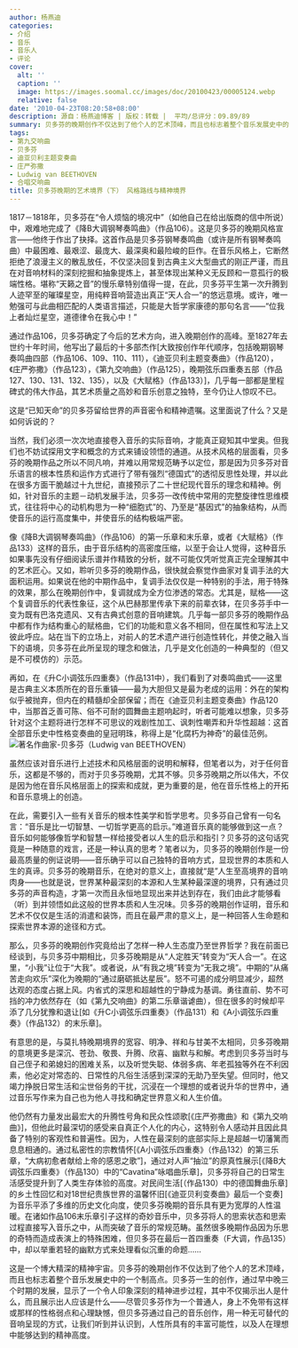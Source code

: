 ```yaml
---
author: 杨燕迪
categories:
- 介绍
- 音乐
- 音乐人
- 评论
cover:
  alt: ''
  caption: ''
  image: https://images.soomal.cc/images/doc/20100423/00005124.webp
  relative: false
date: '2010-04-23T08:20:58+08:00'
description: 源自：杨燕迪博客 | 版权：转载 |  平均/总评分：09.89/89
summary: 贝多芬的晚期创作不仅达到了他个人的艺术顶峰，而且也标志着整个音乐发展史中的一个制高点。贝多芬一生的创作，通过早中晚三个时期的发展，显示了一个令人印象深刻的精神进步过程，其中不仅揭示出人是什么，而且展示出人应该是什么――尽管贝多芬作为一个普通人，身上不免带有这样或那样的性格弱点和心理缺憾，但贝多芬通过自己的音乐创作，用一种无可替代的音响呈现的方式，让我们听到并认识到……
tags:
- 第九交响曲
- 贝多芬
- 迪亚贝利主题变奏曲
- 庄严弥撒
- Ludwig van BEETHOVEN
- 合唱交响曲
title: 贝多芬晚期的艺术境界（下） 风格路线与精神境界
---
```


1817－1818年，贝多芬在“令人烦恼的境况中”（如他自己在给出版商的信中所说）中，艰难地完成了《降B大调钢琴奏鸣曲》（作品106）。这是贝多芬的晚期风格宣言――他终于作出了抉择。这首作品是贝多芬钢琴奏鸣曲（或许是所有钢琴奏鸣曲）中最困难、最艰涩、最庞大、最深奥和最险峻的巨作。在音乐风格上，它断然拒绝了浪漫主义的散乱放任，不仅坚决回复到古典主义大型曲式的刚正严谨，而且在对音响材料的深刻挖掘和抽象提炼上，甚至体现出某种义无反顾和一意孤行的极端性格。堪称“天籁之音”的慢乐章特别值得一提，在此，贝多芬平生第一次升腾到人迹罕至的璀璨星空，用纯粹音响营造出真正“天人合一”的悠远意境。或许，唯一勉强可与此曲相匹配的人类语言描述，只能是大哲学家康德的那句名言――“位我上者灿烂星空，道德律令在我心中！”

通过作品106，贝多芬确定了今后的艺术方向，进入晚期创作的高峰。至1827年去世约十年时间，他写出了最后的十多部杰作[大致按创作年代顺序，包括晚期钢琴奏鸣曲四部（作品106、109、110、111），《迪亚贝利主题变奏曲》（作品120），《庄严弥撒》（作品123），《第九交响曲》（作品125），晚期弦乐四重奏五部（作品127、130、131、132、135），以及《大赋格》（作品133）]，几乎每一部都是里程碑式的伟大作品，其艺术质量之高妙和音乐创意之独特，至今仍让人惊叹不已。

这是“已知天命”的贝多芬留给世界的声音密令和精神遗嘱。这里面说了什么？又是如何诉说的？

当然，我们必须一次次地直接卷入音乐的实际音响，才能真正窥知其中堂奥。但我们也不妨试探用文字和概念的方式来铺设领悟的通道。从技术风格的层面看，贝多芬的晚期作品之所以不同凡响，并难以用常规范畴予以定位，那是因为贝多芬对音乐语言的根本性质和运作方式进行了带有强烈“德国式”的透彻反思性处理，并以此在很多方面干脆越过十九世纪，直接预示了二十世纪现代音乐的理念和精神。例如，针对音乐的主题－动机发展手法，贝多芬一改传统中常用的完整旋律性思维模式，往往将中心的动机构思为一种“细胞式”的、乃至是“基因式”的抽象结构，从而使音乐的运行高度集中，并使音乐的结构极端严密。

像《降B大调钢琴奏鸣曲》（作品106）的第一乐章和末乐章，或者《大赋格》（作品133）这样的音乐，由于音乐结构的高密度压缩，以至于会让人觉得，这种音乐如果事先没有仔细阅读乐谱并作精致的分析，就不可能仅凭听觉真正完全理解其中的艺术匠心。又如，聆听贝多芬的晚期作品，很快就会察觉作曲家对复调手法的大面积运用。如果说在他的中期作品中，复调手法仅仅是一种特别的手法，用于特殊的效果，那么在晚期创作中，复调就成为全方位渗透的常态。尤其是，赋格――这个复调音乐的代表性象征，这个从巴赫那里传承下来的前辈衣钵，在贝多芬手中一变为既有巴洛克遗风、又有古典式创意的音响建筑。几乎每一部贝多芬的晚期作品中都有作为结构重心的赋格曲，它们的功能和意义各不相同，但在属性和写法上又彼此呼应。站在当下的立场上，对前人的艺术遗产进行创造性转化，并使之融入当下的语境，贝多芬在此所呈现的理念和做法，几乎是文化创造的一种典型的（但又是不可模仿的）示范。

再如，在《升C小调弦乐四重奏》（作品131中），我们看到了对奏鸣曲式――这里是古典主义本质所在的音乐重镇――最为大胆但又是最为老成的运用：外在的架构似乎被抛弃，但内在的精髓却全部保留；而在《迪亚贝利主题变奏曲》作品120中，当那首乏善可陈、俗不可耐的圆舞曲主题响起时，听者可能难以想象，贝多芬针对这个主题将进行怎样不可思议的戏剧性加工、讽刺性嘲弄和升华性超越：这首全部音乐史中性格变奏曲的皇冠明珠，称得上是“化腐朽为神奇”的最佳范例。
![著名作曲家-贝多芬（Ludwig van BEETHOVEN）](https://images.soomal.cc/images/doc/20100423/00005124.webp)





虽然应该对音乐进行上述技术和风格层面的说明和解释，但笔者以为，对于任何音乐，这都是不够的，而对于贝多芬晚期，尤其不够。贝多芬晚期之所以伟大，不仅是因为他在音乐风格层面上的探索和成就，更为重要的是，他在音乐性格上的开拓和音乐意境上的创造。

在此，需要引入一些有关音乐的根本性美学和哲学思考。贝多芬自己曾有一句名言：“音乐是比一切智慧、一切哲学更高的启示。”难道音乐真的能够做到这一点？音乐如何能够像哲学和智慧一样给接受者以人生的启示和指引？贝多芬的这句话究竟是一种随意的戏言，还是一种认真的思考？笔者以为，贝多芬的晚期创作是一份最高质量的例证说明――音乐确乎可以自己独特的音响方式，显现世界的本质和人生的真谛。贝多芬的晚期音乐，在绝对的意义上，直接就“是”人生至高境界的音响肉身――也就是说，世界某种最深刻的本源和人生某种最深邃的境界，只有通过贝多芬的声音构造，才第一次而且永恒地显现出来并达到存在，我们由此才能够看（听）到并领悟如此这般的世界本质和人生况味。贝多芬的晚期创作证明，音乐和艺术不仅仅是生活的消遣和装饰，而且在最严肃的意义上，是一种回答人生命题和探索世界本源的途径和方式。

那么，贝多芬的晚期创作究竟给出了怎样一种人生态度乃至世界哲学？我在前面已经谈到，与贝多芬中期相比，贝多芬晚期是从“人定胜天”转变为“天人合一”。在这里，“小我”让位于“大我”。或者说，从“有我之境”转变为“无我之境”。中期的“从痛苦走向欢乐”深化为晚期的“通过磨砺抵达星辰”。怒不可遏的成分明显减少，超然达观的态度占据上风。内省式的深思和超越性的宁静成为基调。勇往直前、势不可挡的冲力依然存在（如《第九交响曲》的第二乐章谐谑曲），但在很多的时候却平添了几分犹豫和退让[如《升C小调弦乐四重奏》（作品131）和《A小调弦乐四重奏》（作品132）的末乐章]。

有意思的是，与莫扎特晚期境界的宽容、明净、祥和与甘美不太相同，贝多芬晚期的意境更多是深沉、苍劲、敬畏、升腾、欣喜、幽默与和解。考虑到贝多芬当时与自己侄子和弟媳妇的困难关系，以及听觉失聪、体弱多病、年老孤独等外在不利因素，他必定对常态的、日常性的凡俗生活感到深深的无助乃至失望。但同时，他又竭力挣脱日常生活和尘世俗务的干扰，沉浸在一个理想的或者说升华的世界中，通过音乐写作来为自己也为他人寻找和确定世界意义和人生价值。

他仍然有力量发出最宏大的升腾性号角和民众性颂歌[《庄严弥撒曲》和《第九交响曲》]，但他此时最深切的感受来自真正个人化的内心，这特别令人感动并且因此具备了特别的客观性和普遍性。因为，人性在最深刻的底部实际上是超越一切藩篱而息息相通的。通过私密性的宗教情怀[《A小调弦乐四重奏》（作品132）的第三乐章，“大病初愈者献给上帝的感恩之歌”]，通过对人声“抽泣”的原真性展示[《降B大调弦乐四重奏》（作品130）中的“Cavatina”咏唱曲乐章]，贝多芬将自己的日常生活感受提升到了人类生存体验的高度。对民间生活[（作品130）中的德国舞曲乐章]的乡土性回忆和对18世纪贵族世界的温馨怀旧[《迪亚贝利变奏曲》最后一个变奏]为音乐平添了多维的历史文化向度，使贝多芬晚期的音乐具有更为宽厚的人性温暖。在诸如作品106末乐章引子这样的奇妙音乐中，贝多芬将人的思索状态和思索过程直接写入音乐之中，从而突破了音乐的常规范畴。虽然很多晚期作品因为乐思的奇特而造成表演上的特殊困难，但贝多芬在最后一首四重奏（F大调，作品135）中，却以举重若轻的幽默方式来处理看似沉重的命题……

这是一个博大精深的精神宇宙。贝多芬的晚期创作不仅达到了他个人的艺术顶峰，而且也标志着整个音乐发展史中的一个制高点。贝多芬一生的创作，通过早中晚三个时期的发展，显示了一个令人印象深刻的精神进步过程，其中不仅揭示出人是什么，而且展示出人应该是什么――尽管贝多芬作为一个普通人，身上不免带有这样或那样的性格弱点和心理缺憾，但贝多芬通过自己的音乐创作，用一种无可替代的音响呈现的方式，让我们听到并认识到，人性所具有的丰富可能性，以及人在理想中能够达到的精神高度。